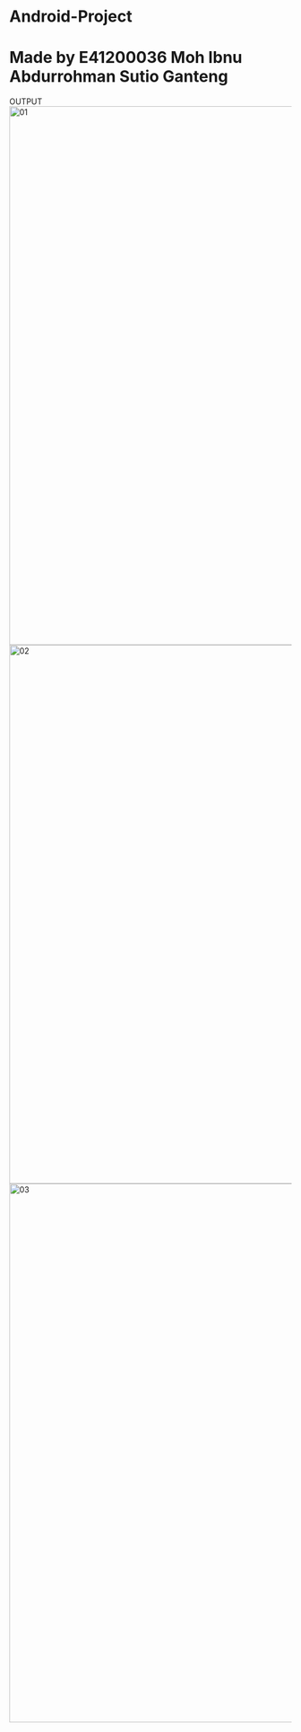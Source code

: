 # Android-Project
# Made by  E41200036 Moh Ibnu Abdurrohman Sutio Ganteng

OUTPUT
<img width="960" alt="01" src="https://user-images.githubusercontent.com/78123715/135635810-401134e2-84de-47a5-97c3-52a47ca95f32.PNG">
<img width="960" alt="02" src="https://user-images.githubusercontent.com/78123715/135635818-60701345-7ee0-4ffd-8aa8-7753c5bc8b46.PNG">
<img width="960" alt="03" src="https://user-images.githubusercontent.com/78123715/135635822-08df5ae6-cd37-49ca-830f-1613aed896ae.PNG">

